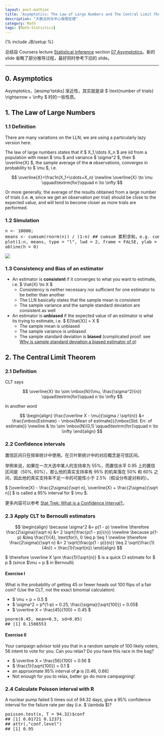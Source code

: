 ```yaml
---
layout: post-mathjax
title: "Asymptotics: The Law of Large Numbers and The Central Limit Theorem"
description: "大数法则与中心极限定理"
category: Math
tags: [Math-Statistics]
---
```

{% include JB/setup %}

总结自 Coursera lecture [Statistical Inference](https://class.coursera.org/statinference-005/lecture) section [07 Asymptotics](https://class.coursera.org/statinference-005/lecture/163)。新的 slide 省略了部分推导过程，最好同时参考下旧的 slide。

-----

## 0. Asymptotics

Asymptotics，[æsɪmp'tɒtɪks] 渐近性，其实就是讲 $ \text{number of trials} \rightarrow + \infty $ 时的一些性质。

## 1. The Law of Large Numbers

### 1.1 Definition

There are many variations on the LLN; we are using a particularly lazy version here.  

The law of large numbers states that if $ X_1,\ldots X_n $ are iid from a population with mean $ \mu $ and variance $ \sigma^2 $, then $ \overline{X} $, the sample average of the _**n**_ observations, converges in probability to $ \mu $, i.e. 

$$
	\overline{X}=\frac1n(X_1+\cdots+X_n) \newline
	\overline{X} \to \mu \qquad\textrm{for}\qquad n \to \infty 
$$

Or more generally, the average of the results obtained from a large number of trials (i.e. _**n**_, since we get an observation per trial) should be close to the expected value, and will tend to become closer as more trials are performed. 

### 1.2 Simulation

<pre class="prettyprint linenums">
n &lt;- 10000; 
means &lt;- cumsum(rnorm(n)) / (1:n) ## cumsum 累积求和，e.g. cumsum(c(1,2,3)) = c(1,3,6)
plot(1:n, means, type = "l", lwd = 2, frame = FALSE, ylab = "cumulative means", xlab = "sample size")
abline(h = 0)
</pre>

![](https://farm2.staticflickr.com/1573/23920546385_2ea1a2edd5_o_d.png)

### 1.3 Consistency and Bias of an estimator

* An estimator is **consistent** if it converges to what you want to estimate, i.e. $ \hat{X} \to X $
	* Consistency is neither necessary nor sufficient for one estimator to be better than another
	* The LLN basically states that the sample mean is consistent
	* The sample variance and the sample standard deviation are consistent as well
* An estimator is **unbiased** if the expected value of an estimator is what its trying to estimate, i.e. $ E[\hat{X}] = X $ 
	* The sample mean is unbiased
	* The sample variance is unbiased
	* The sample standard deviation is **biased** (complicated proof. see [Why is sample standard deviation a biased estimator of σ](http://stats.stackexchange.com/questions/11707/why-is-sample-standard-deviation-a-biased-estimator-of-sigma)\)

## 2. The Central Limit Theorem

### 2.1 Definition

CLT says 

$$
	\overline{X} \to \sim \mbox{N}(\mu, \frac{\sigma^2}{n}) \qquad\textrm{for}\qquad n \to \infty
$$

In another word

$$
\begin{align}
	\frac{\overline X - \mu}{\sigma / \sqrt{n}} 
		&= \frac{\mbox{Estimate} - \mbox{Mean of estimate}}{\mbox{Std. Err. of estimate}} \newline
		& \to \sim \mbox{N}(0,1) \qquad\textrm{for}\qquad n \to \infty
\end{align}
$$

### 2.2 Confidence intervals

置信区间只在频率统计中使用。在贝叶斯统计中的对应概念是可信区间。  

举例来说，如果在一次大选中某人的支持率为 55%，而置信水平 0.95 上的置信区间是（50%, 60%），那么他的真实支持率有 95% 的机率落在 50% 和 60% 之间，因此他的真实支持率不足一半的可能性小于 2.5%（假设分布是对称的）。

$ [\overline{X} - \frac{2\sigma}{\sqrt n}, \overline{X} + \frac{2\sigma}{\sqrt n}] $ is called a 95% interval for $ \mu $. 

更多内容可以参考 [Stat Trek: What is a Confidence Interval?](http://stattrek.com/estimation/confidence-interval.aspx)。

### 2.3 Apply CLT to Bernoulli estimators

$$
\begin{align}
	\because \sigma^2 
		&= p(1 - p) \newline
	\therefore \frac{2\sigma}{\sqrt n} 
		&= 2 \sqrt{\frac{p(1 - p)}{n}} \newline
	\because p(1-p) 
		&\leq \frac{1}{4}, \text{for}\, 0 \leq p \leq 1 \newline
	\therefore \frac{2\sigma}{\sqrt n} 
		&= 2 \sqrt{\frac{p(1 - p)}{n}} \leq 2 \sqrt{\frac{1}{4n}} = \frac{1}{\sqrt{n}}
\end{align}
$$

$ \therefore \overline X \pm \frac{1}{\sqrt{n}} $ is a quick CI estimate for $ p $ (since $\mu = p $ in Bernoulli)

#### Exercise I

What is the probability of getting 45 or fewer heads out 100 flips of a fair coin? (Use the CLT, not the exact binomial calculation)
	
* $ \mu = p = 0.5 $
* $ \sigma^2 = p*(1-p) = 0.25, \frac{\sigma}{\sqrt{100}} = 0.05$
* $ \overline X = \frac{45}{100} = 0.45 $	

<pre class="prettyprint linenums">
pnorm(0.45, mean=0.5, sd=0.05)
## [1] 0.1586553
</pre>	
	

#### Exercise II

Your campaign advisor told you that in a random sample of 100 likely voters, 56 intent to vote for you. Can you relax? Do you have this race in the bag?

* $ \overline X = \frac{56}{100} = 0.56 $
* $ \frac{1}{\sqrt{100}} = 0.1 $
* an approximate 95% interval of _**p**_ is [0.46, 0.66]
* Not enough for you to relax, better go do more campaigning!

### 2.4 Calculate Poisson interval with R

A nuclear pump failed 5 times out of 94.32 days, give a 95% confidence interval for the failure rate per day (i.e. $ \lambda $)?

<pre class="prettyprint linenums">
poisson.test(x, T = 94.32)$conf
## [1] 0.01721 0.12371
## attr(,"conf.level")
## [1] 0.95
</pre>